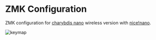 # ZMK Configuration

ZMK configuration for [charybdis nano](https://github.com/Bastardkb/Charybdis/tree/main) wireless
version with [nice!nano](https://nicekeyboards.com/nice-nano/).

![keymap](keymap-drawer/charybdis.svg)
 
